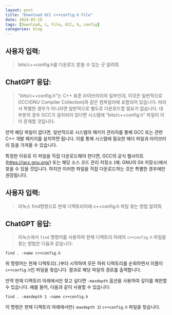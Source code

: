 ```yaml
---
layout: post
title: "Download GCC c++config.h File"
date: 2024-03-18
tags: [Download, c, File, GCC, h, config]
categories: blog
---
```


## 사용자 입력:
> bits/c++config.h를 다운로드 받을 수 있는 곳 알려줘

## ChatGPT 응답:
> "bits/c++config.h"는 C++ 표준 라이브러리의 일부인데, 이것은 일반적으로 GCC(GNU Compiler Collection)와 같은 컴파일러에 포함되어 있습니다. 따라서 특별한 경우가 아니라면 일반적으로 별도로 다운로드할 필요가 없습니다. 대부분의 경우 GCC가 설치되어 있다면 시스템에 "bits/c++config.h" 파일이 이미 존재할 것입니다.

만약 해당 파일이 없다면, 일반적으로 시스템의 패키지 관리자를 통해 GCC 또는 관련 C++ 개발 패키지를 설치하면 됩니다. 이를 통해 시스템에 필요한 헤더 파일과 라이브러리 등을 가져올 수 있습니다.

특정한 이유로 이 파일을 직접 다운로드해야 한다면, GCC의 공식 웹사이트 (https://gcc.gnu.org/) 또는 해당 소스 코드 관리 저장소 (예: GNU의 Git 저장소)에서 찾을 수 있을 것입니다. 하지만 이러한 파일을 직접 다운로드하는 것은 특별한 경우에만 권장됩니다.

## 사용자 입력:
> 리눅스 find명령으로 현재 디렉토리아래 c++config.h 파일 찾는 방법 알려줘

## ChatGPT 응답:
> 리눅스에서 `find` 명령어를 사용하여 현재 디렉토리 아래의 `c++config.h` 파일을 찾는 방법은 다음과 같습니다:

```
find . -name c++config.h
```

위 명령어는 현재 디렉토리(`.`)부터 시작하여 모든 하위 디렉토리를 순회하면서 이름이 `c++config.h`인 파일을 찾습니다. 결과로 해당 파일의 경로를 출력합니다.

만약 현재 디렉토리 아래에서만 찾고 싶다면 `-maxdepth` 옵션을 사용하여 깊이를 제한할 수 있습니다. 예를 들어, 다음과 같이 사용할 수 있습니다:

```
find . -maxdepth 1 -name c++config.h
```

이 명령은 현재 디렉토리 아래에서만(`-maxdepth 1`) `c++config.h` 파일을 찾습니다.

